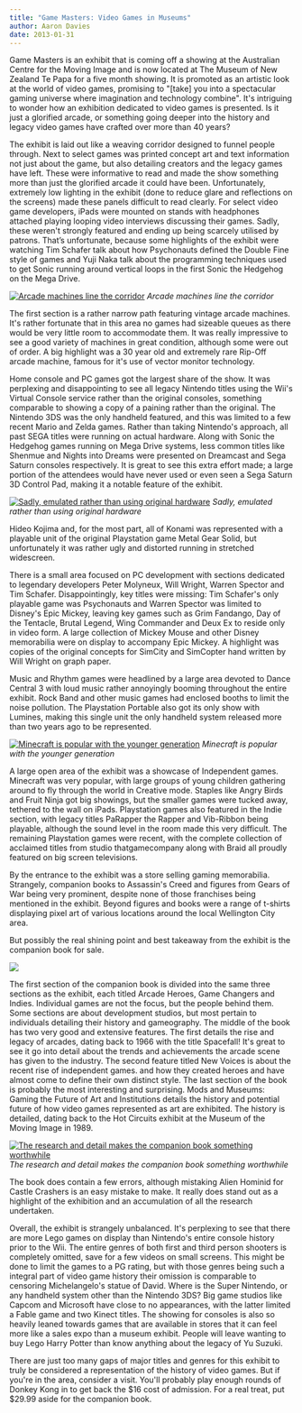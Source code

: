 ```yaml
---
title: "Game Masters: Video Games in Museums"
author: Aaron Davies
date: 2013-01-31
---
```


Game Masters is an exhibit that is coming off a showing at the Australian Centre for the Moving Image and is now located at The Museum of New Zealand Te Papa for a five month showing. It is promoted as an artistic look at the world of video games, promising to "\[take\] you into a spectacular gaming universe where imagination and technology combine". It's intriguing to wonder how an exhibition dedicated to video games is presented. Is it just a glorified arcade, or something going deeper into the history and legacy video games have crafted over more than 40 years?

The exhibit is laid out like a weaving corridor designed to funnel people through. Next to select games was printed concept art and text information not just about the game, but also detailing creators and the legacy games have left. These were informative to read and made the show something more than just the glorified arcade it could have been. Unfortunately, extremely low lighting in the exhibit (done to reduce glare and reflections on the screens) made these panels difficult to read clearly. For select video game developers, iPads were mounted on stands with headphones attached playing looping video interviews discussing their games. Sadly, these weren't strongly featured and ending up being scarcely utilised by patrons. That’s unfortunate, because some highlights of the exhibit were watching Tim Schafer talk about how Psychonauts defined the Double Fine style of games and Yuji Naka talk about the programming techniques used to get Sonic running around vertical loops in the first Sonic the Hedgehog on the Mega Drive.

[![Arcade machines line the corridor](/media/images/blog/IMG_20121220_105704.jpg)](/media/images/blog/IMG_20121220_105704.jpg)
_Arcade machines line the corridor_

The first section is a rather narrow path featuring vintage arcade machines. It's rather fortunate that in this area no games had sizeable queues as there would be very little room to accommodate them. It was really impressive to see a good variety of machines in great condition, although some were out of order. A big highlight was a 30 year old and extremely rare Rip-Off arcade machine, famous for it's use of vector monitor technology.

Home console and PC games got the largest share of the show. It was perplexing and disappointing to see all legacy Nintendo titles using the Wii's Virtual Console service rather than the original consoles, something comparable to showing a copy of a paining rather than the original. The Nintendo 3DS was the only handheld featured, and this was limited to a few recent Mario and Zelda games. Rather than taking Nintendo's approach, all past SEGA titles were running on actual hardware. Along with Sonic the Hedgehog games running on Mega Drive systems, less common titles like Shenmue and Nights into Dreams were presented on Dreamcast and Sega Saturn consoles respectively. It is great to see this extra effort made; a large portion of the attendees would have never used or even seen a Sega Saturn 3D Control Pad, making it a notable feature of the exhibit.

[![Sadly, emulated rather than using original hardware](/media/images/blog/IMG_20121220_111806.jpg)](/media/images/blog/IMG_20121220_111806.jpg)
_Sadly, emulated rather than using original hardware_

Hideo Kojima and, for the most part, all of Konami was represented with a playable unit of the original Playstation game Metal Gear Solid, but unfortunately it was rather ugly and distorted running in stretched widescreen.

There is a small area focused on PC development with sections dedicated to legendary developers Peter Molyneux, Will Wright, Warren Spector and Tim Schafer. Disappointingly, key titles were missing: Tim Schafer's only playable game was Psychonauts and Warren Spector was limited to Disney's Epic Mickey, leaving key games such as Grim Fandango, Day of the Tentacle, Brutal Legend, Wing Commander and Deux Ex to reside only in video form. A large collection of Mickey Mouse and other Disney memorabilia were on display to accompany Epic Mickey. A highlight was copies of the original concepts for SimCity and SimCopter hand written by Will Wright on graph paper.

Music and Rhythm games were headlined by a large area devoted to Dance Central 3 with loud music rather annoyingly booming throughout the entire exhibit. Rock Band and other music games had enclosed booths to limit the noise pollution. The Playstation Portable also got its only show with Lumines, making this single unit the only handheld system released more than two years ago to be represented.

[![Minecraft is popular with the younger generation](/media/images/blog/IMG_20121220_123438.jpg)](/media/images/blog/IMG_20121220_123438.jpg)
_Minecraft is popular with the younger generation_

A large open area of the exhibit was a showcase of Independent games. Minecraft was very popular, with large groups of young children gathering around to fly through the world in Creative mode. Staples like Angry Birds and Fruit Ninja got big showings, but the smaller games were tucked away, tethered to the wall on iPads. Playstation games also featured in the Indie section, with legacy titles PaRapper the Rapper and Vib-Ribbon being playable, although the sound level in the room made this very difficult. The remaining Playstation games were recent, with the complete collection of acclaimed titles from studio thatgamecompany along with Braid all proudly featured on big screen televisions.

By the entrance to the exhibit was a store selling gaming memorabilia. Strangely, companion books to Assassin's Creed and figures from Gears of War being very prominent, despite none of those franchises being mentioned in the exhibit. Beyond figures and books were a range of t-shirts displaying pixel art of various locations around the local Wellington City area.

But possibly the real shining point and best takeaway from the exhibit is the companion book for sale.

[![](/media/images/blog/GameMasters2.jpg)](/media/images/blog/GameMasters2.jpg)

The first section of the companion book is divided into the same three sections as the exhibit, each titled Arcade Heroes, Game Changers and Indies. Individual games are not the focus, but the people behind them. Some sections are about development studios, but most pertain to individuals detailing their history and gameography. The middle of the book has two very good and extensive features. The first details the rise and legacy of arcades, dating back to 1966 with the title Spacefall! It's great to see it go into detail about the trends and achievements the arcade scene has given to the industry. The second feature titled New Voices is about the recent rise of independent games. and how they created heroes and have almost come to define their own distinct style. The last section of the book is probably the most interesting and surprising. Mods and Museums: Gaming the Future of Art and Institutions details the history and potential future of how video games represented as art are exhibited. The history is detailed, dating back to the Hot Circuits exhibit at the Museum of the Moving Image in 1989.

[![The research and detail makes the companion book something worthwhile](/media/images/blog/GameMasters1.jpg)](/media/images/blog/GameMasters1.jpg)
_The research and detail makes the companion book something worthwhile_

The book does contain a few errors, although mistaking Alien Hominid for Castle Crashers is an easy mistake to make. It really does stand out as a highlight of the exhibition and an accumulation of all the research undertaken.

Overall, the exhibit is strangely unbalanced. It's perplexing to see that there are more Lego games on display than Nintendo's entire console history prior to the Wii. The entire genres of both first and third person shooters is completely omitted, save for a few videos on small screens. This might be done to limit the games to a PG rating, but with those genres being such a integral part of video game history their omission is comparable to censoring Michelangelo's statue of David. Where is the Super Nintendo, or any handheld system other than the Nintendo 3DS? Big game studios like Capcom and Microsoft have close to no appearances, with the latter limited a Fable game and two Kinect titles. The showing for consoles is also so heavily leaned towards games that are available in stores that it can feel more like a sales expo than a museum exhibit. People will leave wanting to buy Lego Harry Potter than know anything about the legacy of Yu Suzuki.

There are just too many gaps of major titles and genres for this exhibit to truly be considered a representation of the history of video games. But if you're in the area, consider a visit. You'll probably play enough rounds of Donkey Kong in to get back the $16 cost of admission. For a real treat, put $29.99 aside for the companion book.
